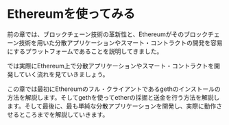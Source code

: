 # Ethereumを使ってみる

前の章では、ブロックチェーン技術の革新性と、Ethereumがそのブロックチェーン技術を用いた分散アプリケーションやスマート・コントラクトの開発を容易にするプラットフォームであることを説明してきました。

では実際にEthereum上で分散アプリケーションやスマート・コントラクトを開発していく流れを見ていきましょう。

この章では最初にEthereumのフル・クライアントであるgethのインストールの方法を解説します。そしてgethを使ってetherの採掘と送金を行う方法を解説します。そして最後に、最も単純な分散アプリケーションを開発し、実際に動作させるところまでを解説していきます。
